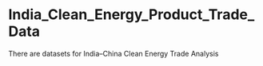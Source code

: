 # India_Clean_Energy_Product_Trade_Data
There are datasets for India–China Clean Energy Trade Analysis
